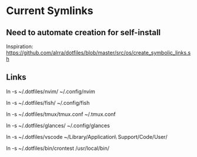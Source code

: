 # Current Symlinks

## Need to automate creation for self-install

Inspiration: https://github.com/alrra/dotfiles/blob/master/src/os/create_symbolic_links.sh

## Links

ln -s ~/.dotfiles/nvim/ ~/.config/nvim

ln -s ~/.dotfiles/fish/ ~/.config/fish

ln -s ~/.dotfiles/tmux/tmux.conf ~/.tmux.conf

ln -s ~/.dotfiles/glances/ ~/.config/glances

ln -s ~/.dotfiles/vscode ~/Library/Application\ Support/Code/User/

ln -s ~/.dotfiles/bin/crontest /usr/local/bin/


